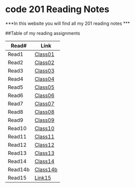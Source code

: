 # code 201 Reading Notes

***In this website you will find all my 201 reading notes ***

##Table of my reading assignments

Read#   |  Link
-----------|-----------
Read1      | [Class01](https://aseelsamer.github.io/reading-notess/class01)
Read2      | [Class02](https://aseelsamer.github.io/reading-notess/class02)
Read3      | [Class03](https://aseelsamer.github.io/reading-notess/class03)
Read4      | [Class04](https://aseelsamer.github.io/reading-notess/class04)
Read5      | [Class05](https://aseelsamer.github.io/reading-notess/class05)
Read6      | [Class06](https://aseelsamer.github.io/reading-notess/class06)
Read7      | [Class07](https://aseelsamer.github.io/reading-notess/class07)
Read8      | [Class08](https://aseelsamer.github.io/reading-notess/class08)
Read9      | [Class09](https://aseelsamer.github.io/reading-notess/class09)
Read10     | [Class10](https://aseelsamer.github.io/reading-notess/class10)
Read11     | [Class11](https://aseelsamer.github.io/reading-notess/class11)
Read12     | [Class12](https://aseelsamer.github.io/reading-notess/class12)
Read13     | [Class13](https://aseelsamer.github.io/reading-notess/class13)
Read14     | [Class14](https://aseelsamer.github.io/reading-notess/class14)
Read14b     | [Class14b](https://aseelsamer.github.io/reading-notess/class14b)
Read15     | [Link15]()